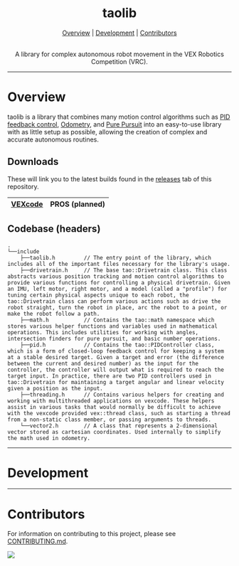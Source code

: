 <h1 align="center">taolib</h1>

<p align="center">
  <a href="#overview">Overview</a> |
  <a href="#development">Development</a> |
  <a href="#contributors">Contributors</a>
</p>

<p align="center">  <br/>
A library for complex autonomous robot movement in the VEX Robotics Competition (VRC).
  <br/>
</p>

---

# Overview

taolib is a library that combines many motion control algorithms such as [PID feedback control](https://renegaderobotics.org/pid-beginners-guide/), [Odometry](http://thepilons.ca/wp-content/uploads/2018/10/Tracking.pdf), and [Pure Pursuit](https://colab.research.google.com/drive/1fS4KaYXb7F1YQjP9lu66p511gsIPZWFe?usp=sharing#scrollTo=mx9nirOrLlN3) into an easy-to-use library with as little setup as possible, allowing the creation of complex and accurate autonomous routines.

## Downloads

These will link you to the latest builds found in the [releases](https://github.com/Tropix126/taolib/releases/) tab of this repository.

| [VEXcode]()  | PROS (planned) |
| ------------- | ------------- |



## Codebase (headers)

```
.
└──include
    ├──taolib.h         // The entry point of the library, which includes all of the important files necessary for the library's usage.
    ├──drivetrain.h     // The base tao::Drivetrain class. This class abstracts various position tracking and motion control algorithms to provide various functions for controlling a physical drivetrain. Given an IMU, left motor, right motor, and a model (called a "profile") for tuning certain physical aspects unique to each robot, the tao::Drivetrain class can perform various actions such as drive the robot straight, turn the robot in place, arc the robot to a point, or make the robot follow a path.
    ├──math.h           // Contains the tao::math namespace which stores various helper functions and variables used in mathematical operations. This includes utilities for working with angles, intersection finders for pure pursuit, and basic number operations.
    ├──pid.h            // Contains the tao::PIDController class, which is a form of closed-loop feedback control for keeping a system at a stable desired target. Given a target and error (the difference between the current and desired number) as the input for the controller, the controller will output what is required to reach the target input. In practice, there are two PID controllers used in tao::Drivetrain for maintaining a target angular and linear velocity given a position as the input.
    ├──threading.h      // Contains various helpers for creating and working with multithreaded applications on vexcode. These helpers assist in various tasks that would normally be difficult to achieve with the vexcode provided vex::thread class, such as starting a thread from a non-static class member, or passing arguments to threads.
    └──vector2.h        // A class that represents a 2-dimensional vector stored as cartesian coordinates. Used internally to simplify the math used in odometry.
```

---

# Development

---

# Contributors

For information on contributing to this project, please see [CONTRIBUTING.md](/CONTRIBUTING.md).

<a href="https://github.com/tropix126/taolib/graphs/contributors">
  <img src="https://contrib.rocks/image?repo=tropix126/taolib" />
</a>
